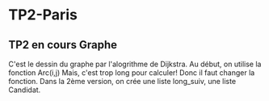 # TP2-Paris
## TP2 en cours Graphe
C'est le dessin du graphe par l'alogrithme de Dijkstra.
Au début, on utilise la fonction Arc(i,j)
Mais, c'est trop long pour calculer!
Donc il faut changer la fonction.
Dans la 2ème version, on crée une liste long_suiv, une liste Candidat.
